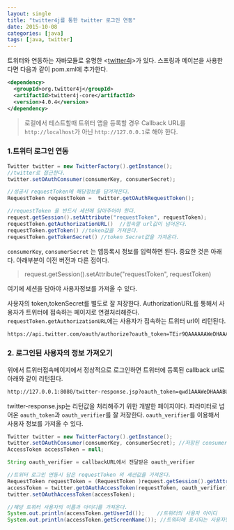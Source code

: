```yaml
---
layout: single
title: "twitter4j를 통한 twitter 로그인 연동"
date: 2015-10-08
categories: [java]
tags: [java, twitter]
---
```


트위터와 연동하는 자바모듈로 유명한 <[twitter4j](http://twitter4j.org/ko/index.html)>가 있다.
스프링과 메이븐을 사용한다면 다음과 같이 pom.xml에 추가한다.

```xml
<dependency>
  <groupId>org.twitter4j</groupId>
  <artifactId>twitter4j-core</artifactId>
  <version>4.0.4</version>
</dependency>
```

> 로컬에서 테스트할때 트위터 앱을 등록할 경우 Callback URL를 `http://localhost`가 아닌 `http://127.0.0.1`로 해야 한다.

### 1.트위터 로그인 연동

```java
Twitter twitter = new TwitterFactory().getInstance();
//twitter로 접근한다.
twitter.setOAuthConsumer(consumerKey, consumerSecret);

//성공시 requestToken에 해당정보를 담겨져온다.
RequestToken requestToken =  twitter.getOAuthRequestToken();

//requestToken 을 반드시 세션에 담아주어야 한다.
request.getSession().setAttribute("requestToken", requestToken);
requestToken.getAuthorizationURL()  //접속할 url값이 넘어온다.
requestToken.getToken() //token값을 가져온다.
requestToken.getTokenSecret() //token Secret값을 가져온다.

```

`consumerKey`, `consumerSecret` 는 앱등록시 정보를 입력하면 된다.
중요한 것은 아래다. 아래부분이 이전 버전과 다른 점이다.

> request.getSession().setAttribute("requestToken", requestToken)

여기에 세션을 담아야 사용자정보를 가져올 수 있다.

사용자의 token,tokenSecret를 별도로 잘 저장한다. AuthorizationURL를 통해서 사용자가 트위터에 접속하는 페이지로 연결처리해준다.
`requestToken.getAuthorizationURL`에는 사용자가 접속하는 트위터 url이 리턴된다.

```html
https://api.twitter.com/oauth/authorize?oauth_token=TEir9QAAAAAAWeDHAAABUEX12e
```

### 2. 로그인된 사용자의 정보 가져오기

위에서 트위터접속페이지에서 정상적으로 로그인하면 트위터에 등록된 callback url로 아래와 같이 리턴된다.

```html
http://127.0.0.1:8080/twitter-response.jsp?oauth_token=qwd1AAAWeDHAAABUEXVgyE&oauth_verifier=Ae12e12Xsu5VIWhs0wq2
```

twitter-response.jsp는 리턴값을 처리해주기 위한 개발한 페이지이다. 파라미터로 넘어온 `oauth_token`과 `oauth_verifier`를 잘 저장한다.
`oauth_verifier`를 이용해서 사용자 정보를 가져올 수 있다.

```java
Twitter twitter = new TwitterFactory().getInstance();
twitter.setOAuthConsumer(consumerKey, consumerSecret); //저장된 consumerKey, consumerSecret
AccessToken accessToken = null;

String oauth_verifier = callbackURL에서 전달받은 oauth_verifier

//트위터 로그인 연동시 담은 requestToken 의 세션값을 가져온다.
RequestToken requestToken = (RequestToken )request.getSession().getAttribute("requestToken");
accessToken = twitter.getOAuthAccessToken(requestToken, oauth_verifier);
twitter.setOAuthAccessToken(accessToken);

//해당 트위터 사용자의 이름과 아이디를 가져온다.
System.out.println(accessToken.getUserId());    //트위터의 사용자 아이디
System.out.println(accessToken.getScreenName()); //트워터에 표시되는 사용자명

```
